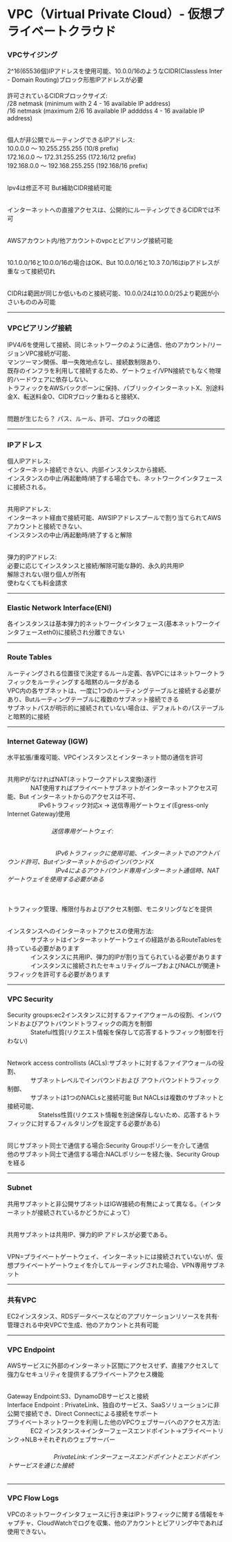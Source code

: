 <h1>VPC（Virtual Private Cloud）- 仮想プライベートクラウド</h1>

<h3>VPCサイジング</h3>
2^16(65536個)IPアドレスを使用可能、10.0.0/16のようなCIDR(Classless Inter - Domain Routing)ブロック形態IPアドレスが必要
<br><br>許可されているCIDRブロックサイズ:
<br> /28 netmask (minimum with 2 4 - 16 available IP address)
<br> /16 netmask (maximum 2/6 16 available IP addddss 4 - 16 available IP address)

<br>個人が非公開でルーティングできるIPアドレス:
<br>10.0.0.0 ～ 10.255.255.255 (10/8 prefix)
<br>172.16.0.0 ～ 172.31.255.255 (172.16/12 prefix)
<br>192.168.0.0 ～ 192.168.255.255 (192.168/16 prefix)

<br>Ipv4は修正不可 But補助CIDR接続可能

<br>インターネットへの直接アクセスは、公開的にルーティングできるCIDRでは不可

<br>AWSアカウント内/他アカウントのvpcとピアリング接続可能

<br>10.1.0.0/16と10.0.0/16の場合はOK、But 10.0.0/16と10.3 7.0/16はipアドレスが重なって接続切れ

<br>CIDRは範囲が同じか低いものと接続可能、10.0.0/24は10.0.0/25より範囲が小さいもののみ可能

<hr>

<h3>VPCピアリング接続</h3>
IPV4/6を使用して接続、同じネットワークのように通信、他のアカウント/リージョンVPC接続が可能、
<br>マンツーマン関係、単一失敗地点なし、接続数制限あり、
<br>既存のインフラを利用して接続するため、ゲートウェイ/VPN接続でもなく物理的ハードウェアに依存しない、
<br>トラフィックをAWSバックボーンに保持、パブリックインターネットX、別途料金X、転送料金O、CIDRブロック重ねると接続X、

<br>問題が生じたら？ パス、ルール、許可、ブロックの確認

<hr>

<h3>IPアドレス</h3>
個人IPアドレス:
<br>インターネット接続できない、内部インスタンスから接続、
<br>インスタンスの中止/再起動時/終了する場合でも、ネットワークインタフェースに接続される。

<br>共用IPアドレス:
<br>インターネット経由で接続可能、AWSIPアドレスプールで割り当てられてAWSアカウントと接続できない、
<br>インスタンスの中止/再起動時/終了すると解除

<br>弾力的IPアドレス:
<br>必要に応じてインスタンスと接続/解除可能な静的、永久的共用IP
<br>解除されない限り個人が所有
<br>使わなくても料金請求

<hr>

<h3>Elastic Network Interface(ENI)</h3>
各インスタンスは基本弾力的ネットワークインタフェース(基本ネットワークインタフェースeth0)に接続され分離できない

<hr>

<h3>Route Tables</h3>
ルーティングされる位置径で決定するルール定義、各VPCにはネットワークトラフィックをルーティングする暗黙のルータがある
<br>VPC内の各サブネットは、一度に1つのルーティングテーブルと接続する必要があり、Butルーティングテーブルに複数のサブネット接続できる
<br>サブネットパスが明示的に接続されていない場合は、デフォルトのパステーブルと暗黙的に接続

<hr>

<h3> Internet Gateway (IGW)</h3>

水平拡張/重複可能、VPCインスタンスとインターネット間の通信を許可

<br>共用IPがなければNAT(ネットワークアドレス変換)遂行
<br> &emsp; &emsp; &emsp; NAT使用すればプライベートサブネットがインターネットアクセス可能、But インターネットからのアクセスは不可、
<br> &emsp; &emsp; &emsp; &emsp; IPv6トラフィック対応x -> 送信専用ゲートウェイ(Egress-only Internet Gateway)使用
<h6> &emsp;&emsp;&emsp;&emsp;&emsp;&emsp;&emsp; 送信専用ゲートウェイ:

<br> &emsp;&emsp;&emsp;&emsp;&emsp;&emsp;&emsp;&emsp;IPv6トラフィックに使用可能、インターネットでのアウトバウンド許可、ButインターネットからのインバウンドX
<br> &emsp;&emsp;&emsp;&emsp;&emsp;&emsp;&emsp;&emsp;IPv4によるアウトバウンド専用インターネット通信時、NATゲートウェイを使用する必要がある </h6>

<br>トラフィック管理、権限付与およびアクセス制御、モニタリングなどを提供

<br>インスタンスへのインターネットアクセスの使用方法:
<br> &emsp; &emsp; &emsp; サブネットはインターネットゲートウェイの経路があるRouteTablesを持っている必要があります
<br> &emsp; &emsp; &emsp; インスタンスに共用IP、弾力的IPが割り当てられている必要があります
<br> &emsp; &emsp; &emsp; インスタンスに接続されたセキュリティグループおよびNACLが関連トラフィックを許可する必要があります

<hr>

<h3> VPC Security </h3>

Security groups:ec2インスタンスに対するファイアウォールの役割、インバウンドおよびアウトバウンドトラフィックの両方を制御
<br> &emsp; &emsp; &emsp; Stateful性質(リクエスト情報を保存して応答するトラフィック制御を行わない)

<br> Network access controllists (ACLs):サブネットに対するファイアウォールの役割、
<br> &emsp; &emsp; &emsp; サブネットレベルでインバウンドおよび アウトバウンドトラフィック制御、
<br> &emsp; &emsp; &emsp; サブネットは1つのNACLsと接続可能 But NACLsは複数のサブネットと接続可能、
<br> &emsp; &emsp; &emsp; &emsp; Statelss性質(リクエスト情報を別途保存しないため、応答するトラフィックに対するフィルタリングを設定する必要がある)

<br>同じサブネット同士で通信する場合:Security Groupポリシーを介して通信
<br>他のサブネット同士で通信する場合:NACLポリシーを経た後、Security Groupを経る

<hr>

<h3> Subnet </h3>
共用サブネットと非公開サブネットはIGW接続の有無によって異なる。（インターネットが接続されているかどうかによって）

<br>共用サブネットは共用IP、弾力的IP アドレスが必要である。

<br>VPN=プライベートゲートウェイ、インターネットには接続されていないが、仮想プライベートゲートウェイを介してルーティングされた場合、VPN専用サブネット

<hr>

<h3>共有VPC</h3>

EC2インスタンス、RDSデータベースなどのアプリケーションリソースを共有·管理される中央VPCで生成、他のアカウントと共有可能

<hr>

<h3> VPC Endpoint </h3>

AWSサービスに外部のインターネット区間にアクセスせず、直接アクセスして強力なセキュリティを提供するプライベートアクセス機能

<br>Gateway Endpoint:S3、DynamoDBサービスと接続
<br> Interface Endpoint : PrivateLink、独自のサービス、SaaSソリューションに非公開で接続でき、Direct Connectによる接続をサポート
<br>プライベートネットワークを利用した他のVPCウェブサーバへのアクセス方法:
<br> &emsp; &emsp; &emsp; EC2 インスタンス→インターフェースエンドポイント→プライベートリンク→NLB→それぞれのウェブサーバー
<h6> &emsp; &emsp; &emsp; &emsp; &emsp; &emsp; PrivateLink:インターフェースエンドポイントとエンドポイントサービスを通じた接続</h6>
<hr>

<h3> VPC Flow Logs </h3>

VPCのネットワークインタフェースに行き来はIPトラフィックに関する情報をキャプチャ、CloudWatchでログを収集、他のアカウントとピアリング中であれば使用できない。
